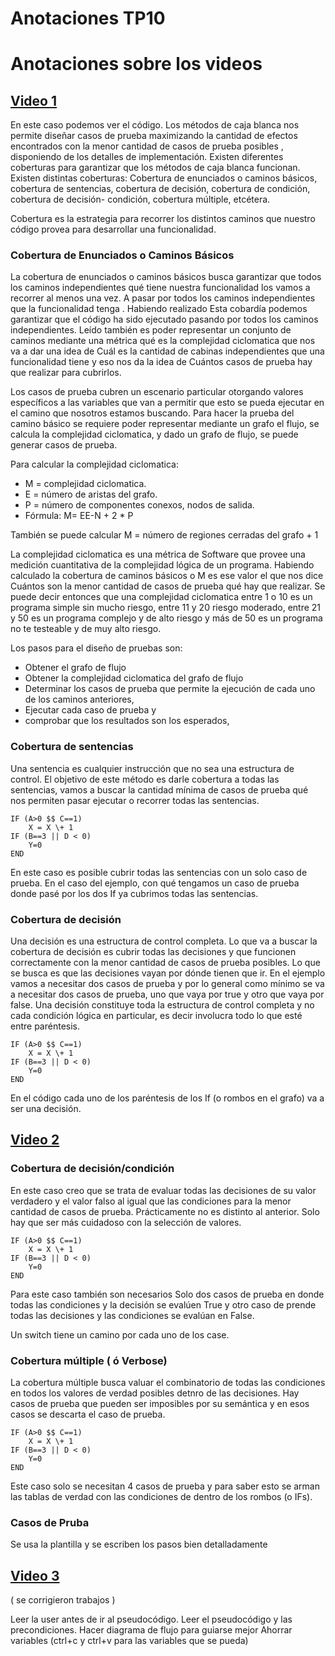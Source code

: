 # Anotaciones TP10

# Anotaciones sobre los videos
## [Video 1](https://www.youtube.com/watch?v=6IrH0k-2KQo)
En este caso podemos ver el código.
Los métodos de caja blanca nos permite diseñar casos de prueba maximizando la cantidad de efectos encontrados con la menor cantidad de casos de prueba posibles , disponiendo de los detalles de implementación. Existen diferentes coberturas para garantizar que los métodos de caja blanca funcionan. 
Existen distintas coberturas: Cobertura de enunciados o caminos básicos, cobertura de sentencias, cobertura de decisión, cobertura de condición, cobertura de decisión- condición, cobertura múltiple, etcétera. 

Cobertura es la estrategia para recorrer los distintos caminos que nuestro código provea para desarrollar una funcionalidad. 

### Cobertura de Enunciados o Caminos Básicos
La cobertura de enunciados o caminos básicos busca garantizar que todos los caminos independientes qué tiene nuestra funcionalidad los vamos a recorrer al menos una vez. A pasar por todos los caminos independientes que la funcionalidad tenga . 
Habiendo realizado Esta cobardía podemos garantizar que el código ha sido ejecutado pasando por todos los caminos independientes. Leído también es poder representar un conjunto de caminos mediante una métrica qué es la complejidad ciclomatica que nos va a dar una idea de Cuál es la cantidad de cabinas independientes que una funcionalidad tiene y eso nos da la idea de Cuántos casos de prueba hay que realizar para cubrirlos.

Los casos de prueba cubren un escenario particular otorgando valores específicos a las variables que van a permitir que esto se pueda ejecutar en el camino que nosotros estamos buscando. Para hacer la prueba del camino básico se requiere poder representar mediante un grafo el flujo, se calcula la complejidad ciclomatica, y dado un grafo de flujo, se puede generar casos de prueba. 

Para calcular la complejidad ciclomatica:
- M = complejidad ciclomatica.
- E = número de aristas del grafo. 
- P = número de componentes conexos, nodos de salida. 
- Fórmula: M= EE-N \+ 2 \* P

También se puede calcular 
M = número de regiones cerradas del grafo \+ 1 

La complejidad ciclomatica es una métrica de Software que provee una medición cuantitativa de la complejidad lógica de un programa. 
Habiendo calculado la cobertura de caminos básicos o M es ese valor el que nos dice Cuántos son la menor cantidad de casos de prueba qué hay que realizar. 
Se puede decir entonces que una complejidad ciclomatica entre 1 o 10 es un programa simple sin mucho riesgo, entre 11 y 20 riesgo moderado, entre 21 y 50 es un programa complejo y de alto riesgo y más de 50 es un programa no te testeable y de muy alto riesgo. 

Los pasos para el diseño de pruebas son: 
- Obtener el grafo de flujo 
- Obtener la complejidad ciclomatica del grafo de flujo 
- Determinar los casos de prueba que permite la ejecución de cada uno de los caminos anteriores, 
- Ejecutar cada caso de prueba y  
- comprobar que los resultados son los esperados, 

### Cobertura de sentencias 
Una sentencia es cualquier instrucción que no sea una estructura de control. 
El objetivo de este método es darle cobertura a todas las sentencias, vamos a buscar la cantidad mínima de casos de prueba qué nos permiten pasar ejecutar o recorrer todas las sentencias. 

    IF (A>0 $$ C==1)
        X = X \+ 1
    IF (B==3 || D < 0)
        Y=0  
    END

En este caso es posible cubrir todas las sentencias con un solo caso de prueba. En el caso del ejemplo, con qué tengamos un caso de prueba donde pasé por los dos If ya cubrimos todas las sentencias.

### Cobertura de decisión
Una decisión es una estructura de control completa. 
Lo que va a buscar la cobertura de decisión es cubrir todas las decisiones y que funcionen correctamente con la menor cantidad de casos de prueba posibles. Lo que se busca es que las decisiones vayan por dónde tienen que ir. En el ejemplo vamos a necesitar dos casos de prueba y por lo general como mínimo se va a necesitar dos casos de prueba, uno que vaya por true y otro que vaya por false. 
Una decisión constituye toda la estructura de control completa y no cada condición lógica en particular, es decir involucra todo lo que esté entre paréntesis.

    IF (A>0 $$ C==1)
        X = X \+ 1
    IF (B==3 || D < 0)
        Y=0  
    END

En el código cada uno de los paréntesis de los If \(o rombos en el grafo\) va a ser una decisión. 


## [Video 2](https://www.youtube.com/watch?v=Q7YP2x3DsSg)

### Cobertura de decisión/condición
En este caso creo que se trata de evaluar todas las decisiones de su valor verdadero y el valor falso al igual que las condiciones para la menor cantidad de casos de prueba.
Prácticamente no es distinto al anterior. Solo hay que ser más cuidadoso con la selección de valores.

    IF (A>0 $$ C==1)
        X = X \+ 1
    IF (B==3 || D < 0)
        Y=0  
    END

Para este caso también son necesarios Solo dos casos de prueba en donde todas las condiciones y la decisión se evalúen True y otro caso de prende todas las decisiones y las condiciones se evalúan en False.

Un switch tiene un camino por cada uno de los case.

### Cobertura múltiple \( ó Verbose\)
La cobertura múltiple busca valuar el combinatorio de todas las condiciones en todos los valores de verdad posibles detnro de las decisiones. 
Hay casos de prueba que pueden ser imposibles por su semántica y en esos casos se descarta el caso de prueba.

    IF (A>0 $$ C==1)
        X = X \+ 1
    IF (B==3 || D < 0)
        Y=0  
    END

Este caso solo se necesitan 4 casos de prueba y para saber esto se arman las tablas de verdad con las condiciones de dentro de los rombos \(o IFs\).


### Casos de Pruba
Se usa la plantilla y se escriben los pasos bien detalladamente

## [Video 3](https://www.youtube.com/watch?v=wLFSbA537YI)

\( se corrigieron trabajos \)

Leer la user antes de ir al pseudocódigo.
Leer el pseudocódigo y las precondiciones.
Hacer diagrama de flujo para guiarse mejor
Ahorrar variables \(ctrl\+c y ctrl\+v para las variables que se pueda\)